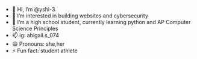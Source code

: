 - 👋 Hi, I’m @yshi-3
- 👀 I’m interested in building websites and cybersecurity
- 🌱 I’m a high school student, currently learning python and AP Computer Science Principles 
- 📫 ig: abigail.s_074
- 😄 Pronouns: she,her
- ⚡ Fun fact: student athlete

<!---
yshi-3/yshi-3 is a ✨ special ✨ repository because its `README.md` (this file) appears on your GitHub profile.
You can click the Preview link to take a look at your changes.
--->
